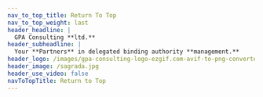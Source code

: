 ```yaml
---
nav_to_top_title: Return To Top
nav_to_top_weight: last
header_headline: |
  GPA Consulting **ltd.**
header_subheadline: |
  Your **Partners** in delegated binding authority **management.**
header_logo: /images/gpa-consulting-logo-ezgif.com-avif-to-png-converter.png
header_image: /sagrada.jpg
header_use_video: false
navToTopTitle: Return to Top
---
```


